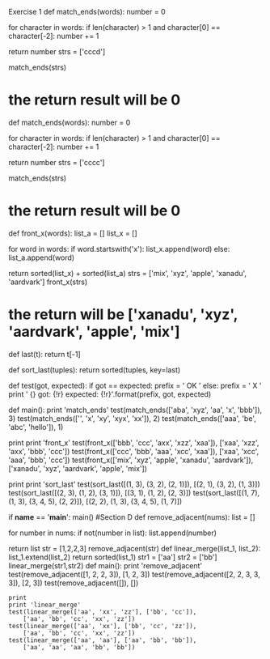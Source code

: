 Exercise 1
def match_ends(words):
  number = 0

  for character in words:
    if len(character) > 1 and character[0] == character[-2]:
      number += 1

  return number
strs = ['cccd']

match_ends(strs)
# the return result will be 0 
def match_ends(words):
  number = 0

  for character in words:
    if len(character) > 1 and character[0] == character[-2]:
      number += 1

  return number
strs = ['cccc']

match_ends(strs)
# the return result will be 0 

def front_x(words):
  list_a = []
  list_x = []

  for word in words:
    if word.startswith('x'):
      list_x.append(word)
    else:
      list_a.append(word)

  return sorted(list_x) + sorted(list_a)
strs = ['mix', 'xyz', 'apple', 'xanadu', 'aardvark'] 
front_x(strs)
# the return will be ['xanadu', 'xyz', 'aardvark', 'apple', 'mix']

def last(t): return t[-1]

def sort_last(tuples):
  return sorted(tuples, key=last)

def test(got, expected):
  if got == expected:
    prefix = ' OK '
  else:
    prefix = '  X '
  print ' {} got: {!r} expected: {!r}'.format(prefix, got, expected)
  
def main():
  print 'match_ends'
  test(match_ends(['aba', 'xyz', 'aa', 'x', 'bbb']), 3)
  test(match_ends(['', 'x', 'xy', 'xyx', 'xx']), 2)
  test(match_ends(['aaa', 'be', 'abc', 'hello']), 1)

  print
  print 'front_x'
  test(front_x(['bbb', 'ccc', 'axx', 'xzz', 'xaa']),
       ['xaa', 'xzz', 'axx', 'bbb', 'ccc'])
  test(front_x(['ccc', 'bbb', 'aaa', 'xcc', 'xaa']),
       ['xaa', 'xcc', 'aaa', 'bbb', 'ccc'])
  test(front_x(['mix', 'xyz', 'apple', 'xanadu', 'aardvark']),
       ['xanadu', 'xyz', 'aardvark', 'apple', 'mix'])


  print
  print 'sort_last'
  test(sort_last([(1, 3), (3, 2), (2, 1)]),
       [(2, 1), (3, 2), (1, 3)])
  test(sort_last([(2, 3), (1, 2), (3, 1)]),
       [(3, 1), (1, 2), (2, 3)])
  test(sort_last([(1, 7), (1, 3), (3, 4, 5), (2, 2)]),
       [(2, 2), (1, 3), (3, 4, 5), (1, 7)])


if __name__ == '__main__':
  main()
#Section D
def remove_adjacent(nums):
  list = []

  for number in nums:
    if not(number in list):
      list.append(number)

  return list
str = [1,2,2,3]
remove_adjacent(str)
def linear_merge(list_1, list_2):
      list_1.extend(list_2) 
      return sorted(list_1)
str1 = ['aa']
str2 = ['bb']
linear_merge(str1,str2)
def main():
    print 'remove_adjacent'
    test(remove_adjacent([1, 2, 2, 3]), [1, 2, 3])
    test(remove_adjacent([2, 2, 3, 3, 3]), [2, 3])
    test(remove_adjacent([]), [])

    print
    print 'linear_merge'
    test(linear_merge(['aa', 'xx', 'zz'], ['bb', 'cc']),
        ['aa', 'bb', 'cc', 'xx', 'zz'])
    test(linear_merge(['aa', 'xx'], ['bb', 'cc', 'zz']),
        ['aa', 'bb', 'cc', 'xx', 'zz'])
    test(linear_merge(['aa', 'aa'], ['aa', 'bb', 'bb']),
        ['aa', 'aa', 'aa', 'bb', 'bb'])
      
